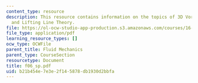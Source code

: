 ```yaml
---
content_type: resource
description: This resource contains information on the topics of 3D Vortex Filaments
  and Lifting Line Theory.
file: https://ol-ocw-studio-app-production.s3.amazonaws.com/courses/16-01-unified-engineering-i-ii-iii-iv-fall-2005-spring-2006/b21b454e7e3e2f145878db1930d2bbfa_f06_sp.pdf
file_type: application/pdf
learning_resource_types: []
ocw_type: OCWFile
parent_title: Fluid Mechanics
parent_type: CourseSection
resourcetype: Document
title: f06_sp.pdf
uid: b21b454e-7e3e-2f14-5878-db1930d2bbfa
---
```

